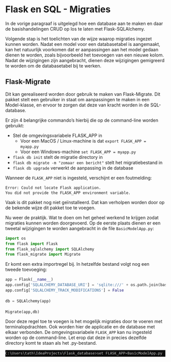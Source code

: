 # Flask en SQL - Migraties

In de vorige paragraaf is uitgelegd hoe een database aan te maken en daar de basishandelingen CRUD op los te laten met Flask-SQLAlchemy.

Volgende stap is het toelichten van de wijze waarop migraties ingezet kunnen worden.
Nadat een model voor een databasetabel is aangemaakt, kan het natuurlijk voorkomen dat er aanpassingen aan het model gedaan dienen te worden, zoals bijvoorbeeld het toevoegen van een nieuwe kolom. Nadat de wijzigingen zijn aangebracht, dienen deze wijzigingen gemigreerd te worden om de databasetabel bij te werken.

## Flask-Migrate

Dit kan gerealiseerd worden door gebruik te maken van Flask-Migrate. Dit pakket stelt een gebruiker in staat om aanpassingen te maken in een Model-klasse, en ervoor te zorgen dat deze van kracht worden in de SQL-database.

Er zijn 4 belangrijke commando’s hierbij die op de command-line worden gebruikt:

- Stel de omgevingsvariabele FLASK_APP in
    - Voor een MacOS / Linux-machine is dat `export FLASK_APP = myapp.py`
    - Voor een Windows-machine `set FLASK_APP = myapp.py`
- `flask db init`  stelt de migratie directory in
- `flask db migrate -m "zomaar een bericht"`  stelt het migratiebestand in
- `flask db upgrade` verwerkt de aanpassing in de database

Wanneer de `FLASK_APP` niet is ingesteld, verschijnt er een foutmelding:

```
Error: Could not locate Flask application. 
You did not provide the FLASK_APP environment variable.
```

Vaak is dit pakket nog niet geïnstalleerd. Dat kan verholpen worden door op de bekende wijze dit pakket toe te voegen. 


Nu weer de praktijk. Wat te doen om het geheel werkend te krijgen zodat migraties kunnen worden doorgevoerd. Op de eerste plaats dienen er een tweetal wijzigingen te worden aangebracht in de file `BasicModelApp.py`:

```python hl_lines="4"
import os
from flask import Flask
from flask_sqlalchemy import SQLAlchemy
from flask_migrate import Migrate
```

Er komt een extra importregel bij. In hetzelfde bestand volgt nog een tweede toevoeging:

```python hl_lines="8"
app = Flask(__name__)
app.config['SQLALCHEMY_DATABASE_URI'] = 'sqlite:///' + os.path.join(basedir, 'data.sqlite')
app.config['SQLALCHEMY_TRACK_MODIFICATIONS'] = False

db = SQLAlchemy(app)

Migrate(app,db)
```

Door deze regel toe te voegen is het mogelijk migraties door te voeren met terminalopdrachten. Ook worden hier de applicatie en de database met elkaar verbonden.
De omgevingsvariabele `FLASK_APP` kan nu ingesteld worden op de command-line. Let erop dat deze in precies dezelfde directory komt te staan als het .py-bestand.

![de locatie van de omgevingsvariable FLASK_APP ](imgs/FLASK_APP-path.png)

